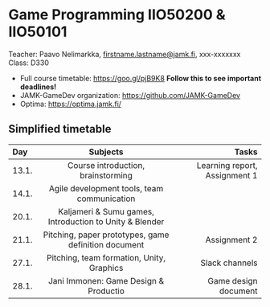 # Game Programming IIO50200 & IIO50101

Teacher: Paavo Nelimarkka, firstname.lastname@jamk.fi, xxx-xxxxxxx   
Class: D330

- Full course timetable: https://goo.gl/pjB9K8 **Follow this to see important deadlines!**
- JAMK-GameDev organization: https://github.com/JAMK-GameDev
- Optima: https://optima.jamk.fi/

## Simplified timetable
| Day | Subjects | Tasks |
|:--------|:----------:|-----:|
| 13.1. | Course introduction, brainstorming | Learning report, Assignment 1 |  
| 14.1. | Agile development tools, team communication | |  
| 20.1. | Kaljameri & Sumu games, Introduction to Unity & Blender | |  
| 21.1. | Pitching, paper prototypes, game definition document | Assignment 2 |  
| 27.1. | Pitching, team formation, Unity, Graphics | Slack channels |  
| 28.1. | Jani Immonen: Game Design & Productio | Game design document |  

